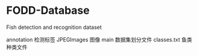 # FODD-Database
Fish detection and recognition dataset

annotation  检测标签
JPEGImages  图像
main        数据集划分文件
classes.txt 鱼类种类文件
